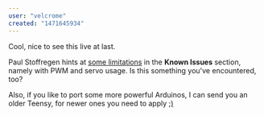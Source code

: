 ```yaml
---
user: "velcrome"
created: "1471645934"
---
```


Cool, nice to see this live at last.

Paul Stoffregen hints at [some limitations](https://www.pjrc.com/teensy/td_libs_Firmata.html) in the **Known Issues** section, namely with PWM and servo usage. Is this something you've encountered, too?

Also, if you like to port some more powerful Arduinos, I can send you an older Teensy, for newer ones you need to apply [;)](https://www.kickstarter.com/projects/paulstoffregen/teensy-35-and-36)


